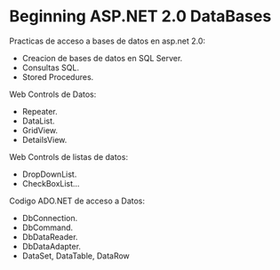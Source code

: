 Beginning ASP.NET 2.0 DataBases
================================

Practicas de acceso a bases de datos en asp.net 2.0:
- Creacion de bases de datos en SQL Server.
- Consultas SQL.
- Stored Procedures.

Web Controls de Datos:
- Repeater.
- DataList.
- GridView.
- DetailsView.

Web Controls de listas de datos:
- DropDownList.
- CheckBoxList...

Codigo ADO.NET de acceso a Datos:
- DbConnection.
- DbCommand.
- DbDataReader.
- DbDataAdapter.
- DataSet, DataTable, DataRow